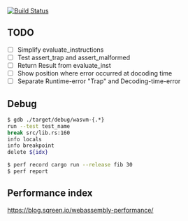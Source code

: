 [![Build Status](https://travis-ci.org/kogai/vm.svg?branch=master)](https://travis-ci.org/kogai/vm)

## TODO

* [ ] Simplify evaluate_instructions
* [ ] Test assert_trap and assert_malformed
* [ ] Return Result from evaluate_inst
* [ ] Show position where error occurred at docoding time
* [ ] Separate Runtime-error "Trap" and Decoding-time-error

## Debug

```sh
$ gdb ./target/debug/wasvm-{.*}
run --test test_name
break src/lib.rs:160
info locals
info breakpoint
delete ${idx}

$ perf record cargo run --release fib 30
$ perf report
```

## Performance index

https://blog.sqreen.io/webassembly-performance/
